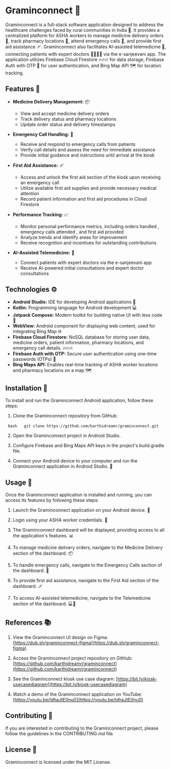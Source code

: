 # Graminconnect 🚀

Graminconnect is a full-stack software application designed to address the healthcare challenges faced by rural communities in India 🎉. It provides a centralized platform for ASHA workers to manage medicine delivery orders 💊, track pharmacy locations 📍, attend emergency calls 🚨, and provide first aid assistance 🩹. Graminconnect also facilitates AI-assisted telemedicine 🧠, connecting patients with expert doctors 👨‍⚕️👩‍⚕️ via the e-sanjeevani app. The application utilizes Firebase Cloud Firestore 🔥🔥🔥 for data storage, Firebase Auth with OTP 🔐 for user authentication, and Bing Map API 🗺️ for location tracking.

## Features 🚀

* **Medicine Delivery Management:** 📦
    * View and accept medicine delivery orders 
    * Track delivery status and pharmacy locations 
    * Update order status and delivery timestamps 

* **Emergency Call Handling:** 🚨
    * Receive and respond to emergency calls from patients
    * Verify call details and assess the need for immediate assistance
    * Provide initial guidance and instructions until arrival at the kiosk

* **First Aid Assistance:** 🩹
    * Access and unlock the first aid section of the kiosk upon receiving an emergency call 
    * Utilize available first aid supplies and provide necessary medical attention
    * Record patient information and first aid procedures in Cloud Firestore 

* **Performance Tracking:** 📈
    * Monitor personal performance metrics, including orders handled , emergency calls attended , and first aid provided
    * Analyze trends and identify areas for improvement 
    * Receive recognition and incentives for outstanding contributions 

* **AI-Assisted Telemedicine:** 🧠
    * Connect patients with expert doctors via the e-sanjeevani app 
    * Receive AI-powered initial consultations and expert doctor consultations

## Technologies ⚙️

* **Android Studio:** IDE for developing Android applications 📱
* **Kotlin:** Programming language for Android development 💻
* **Jetpack Compose:** Modern toolkit for building native UI with less code 🎨
* **WebView:** Android component for displaying web content, used for integrating Bing Map 🌐
* **Firebase Cloud Firestore:** NoSQL database for storing user data, medicine orders, patient information, pharmacy locations, and emergency call details. 🔥🔥🔥
* **Firebase Auth with OTP:** Secure user authentication using one-time passwords (OTPs) 🔐
* **Bing Maps API:** Enables real-time tracking of ASHA worker locations and pharmacy locations on a map 🗺️

## Installation 🚀

To install and run the Graminconnect Android application, follow these steps:

1. Clone the Graminconnect repository from GitHub:

  ```bash
  git clone https://github.com/karthidreamr/graminconnect.git
  ```

2. Open the Graminconnect project in Android Studio.

3. Configure Firebase and Bing Maps API keys in the project's build.gradle file.

4. Connect your Android device to your computer and run the Graminconnect application in Android Studio. 🚀

## Usage 📱

Once the Graminconnect application is installed and running, you can access its features by following these steps:

1. Launch the Graminconnect application on your Android device. 📱

2. Login using your ASHA worker credentials. 🔑

3. The Graminconnect dashboard will be displayed, providing access to all the application's features. 📊

4. To manage medicine delivery orders, navigate to the Medicine Delivery section of the dashboard. 📦

5. To handle emergency calls, navigate to the Emergency Calls section of the dashboard. 🚨

6. To provide first aid assistance, navigate to the First Aid section of the dashboard. 🩹

7. To access AI-assisted telemedicine, navigate to the Telemedicine section of the dashboard. 💻🧠

## References 📚

1. View the Graminconnect UI design on Figma: [https://dub.sh/graminconnect-figma](https://dub.sh/graminconnect-figma)

2. Access the Graminconnect project repository on GitHub: [https://github.com/karthidreamr/graminconnect](https://github.com/karthidreamr/graminconnect)

3. See the Graminconnect kiosk use case diagram: [https://bit.ly/kiosk-usecasediagram](https://bit.ly/kiosk-usecasediagram)

4. Watch a demo of the Graminconnect application on YouTube: [https://youtu.be/ldhaJtE0nu0](https://youtu.be/ldhaJtE0nu0)

## Contributing 🤝

If you are interested in contributing to the Graminconnect project, please follow the guidelines in the CONTRIBUTING.md file.

## License 📑

Graminconnect is licensed under the MIT License. 
